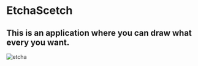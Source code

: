 # EtchaScetch
## This is an application where you can draw what every you want.




![etcha](https://github.com/er1ck02/cars/blob/master/etcha.png)
